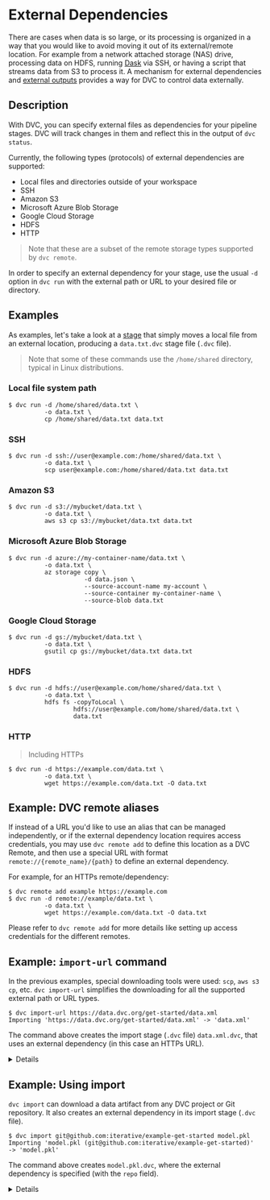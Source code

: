 # External Dependencies

There are cases when data is so large, or its processing is organized in a way
that you would like to avoid moving it out of its external/remote location. For
example from a network attached storage (NAS) drive, processing data on HDFS,
running [Dask](https://dask.org/) via SSH, or having a script that streams data
from S3 to process it. A mechanism for external dependencies and
[external outputs](/doc/user-guide/managing-external-data) provides a way for
DVC to control data externally.

## Description

With DVC, you can specify external files as dependencies for your pipeline
stages. DVC will track changes in them and reflect this in the output of
`dvc status`.

Currently, the following types (protocols) of external dependencies are
supported:

- Local files and directories outside of your <abbr>workspace</abbr>
- SSH
- Amazon S3
- Microsoft Azure Blob Storage
- Google Cloud Storage
- HDFS
- HTTP

> Note that these are a subset of the remote storage types supported by
> `dvc remote`.

In order to specify an external dependency for your stage, use the usual `-d`
option in `dvc run` with the external path or URL to your desired file or
directory.

## Examples

As examples, let's take a look at a [stage](/doc/command-reference/run) that
simply moves a local file from an external location, producing a `data.txt.dvc`
stage file (`.dvc` file).

> Note that some of these commands use the `/home/shared` directory, typical in
> Linux distributions.

### Local file system path

```dvc
$ dvc run -d /home/shared/data.txt \
          -o data.txt \
          cp /home/shared/data.txt data.txt
```

### SSH

```dvc
$ dvc run -d ssh://user@example.com:/home/shared/data.txt \
          -o data.txt \
          scp user@example.com:/home/shared/data.txt data.txt
```

### Amazon S3

```dvc
$ dvc run -d s3://mybucket/data.txt \
          -o data.txt \
          aws s3 cp s3://mybucket/data.txt data.txt
```

### Microsoft Azure Blob Storage

```dvc
$ dvc run -d azure://my-container-name/data.txt \
          -o data.txt \
          az storage copy \
                     -d data.json \
                     --source-account-name my-account \
                     --source-container my-container-name \
                     --source-blob data.txt
```

### Google Cloud Storage

```dvc
$ dvc run -d gs://mybucket/data.txt \
          -o data.txt \
          gsutil cp gs://mybucket/data.txt data.txt
```

### HDFS

```dvc
$ dvc run -d hdfs://user@example.com/home/shared/data.txt \
          -o data.txt \
          hdfs fs -copyToLocal \
                  hdfs://user@example.com/home/shared/data.txt \
                  data.txt
```

### HTTP

> Including HTTPs

```dvc
$ dvc run -d https://example.com/data.txt \
          -o data.txt \
          wget https://example.com/data.txt -O data.txt
```

## Example: DVC remote aliases

If instead of a URL you'd like to use an alias that can be managed
independently, or if the external dependency location requires access
credentials, you may use `dvc remote add` to define this location as a DVC
Remote, and then use a special URL with format `remote://{remote_name}/{path}`
to define an external dependency.

For example, for an HTTPs remote/dependency:

```dvc
$ dvc remote add example https://example.com
$ dvc run -d remote://example/data.txt \
          -o data.txt \
          wget https://example.com/data.txt -O data.txt
```

Please refer to `dvc remote add` for more details like setting up access
credentials for the different remotes.

## Example: `import-url` command

In the previous examples, special downloading tools were used: `scp`,
`aws s3 cp`, etc. `dvc import-url` simplifies the downloading for all the
supported external path or URL types.

```dvc
$ dvc import-url https://data.dvc.org/get-started/data.xml
Importing 'https://data.dvc.org/get-started/data.xml' -> 'data.xml'
```

The command above creates the <abbr>import stage</abbr> (`.dvc` file)
`data.xml.dvc`, that uses an external dependency (in this case an HTTPs URL).

<details>

### Expand to see resulting `.dvc` file

```yaml
# ...
deps:
  - etag: '"f432e270cd634c51296ecd2bc2f5e752-5"'
    path: https://data.dvc.org/get-started/data.xml
outs:
  - md5: a304afb96060aad90176268345e10355
    path: data.xml
    cache: true
    metric: false
    persist: false
```

DVC checks the headers returned by the server, looking for a strong
[ETag](https://en.wikipedia.org/wiki/HTTP_ETag) or a
[Content-MD5](https://tools.ietf.org/html/rfc1864) header, and uses it to
determine whether the source has changed and we need to download the file again.

</details>

## Example: Using import

`dvc import` can download a <abbr>data artifact</abbr> from any <abbr>DVC
project</abbr> or Git repository. It also creates an external dependency in its
<abbr>import stage</abbr> (`.dvc` file).

```dvc
$ dvc import git@github.com:iterative/example-get-started model.pkl
Importing 'model.pkl (git@github.com:iterative/example-get-started)'
-> 'model.pkl'
```

The command above creates `model.pkl.dvc`, where the external dependency is
specified (with the `repo` field).

<details>

### Expand to see resulting `.dvc` file

```yaml
# ...
deps:
  - path: model.pkl
    repo:
      url: git@github.com:iterative/example-get-started
      rev_lock: 6c73875a5f5b522f90b5afa9ab12585f64327ca7
outs:
  - md5: 3863d0e317dee0a55c4e59d2ec0eef33
    path: model.pkl
    cache: true
    metric: false
    persist: false
```

The `url` and `rev_lock` subfields under `repo` are used to save the origin and
[version](https://git-scm.com/docs/revisions) of the dependency, respectively.

</details>
